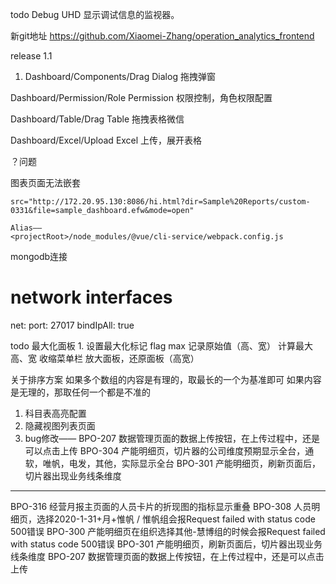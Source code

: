 
todo
 Debug UHD 显示调试信息的监视器。

新git地址 https://github.com/Xiaomei-Zhang/operation_analytics_frontend

release 1.1

1.  Dashboard/Components/Drag Dialog 拖拽弹窗

Dashboard/Permission/Role Permission 权限控制，角色权限配置

Dashboard/Table/Drag Table 拖拽表格微信

Dashboard/Excel/Upload Excel 上传，展开表格


？问题

图表页面无法嵌套

    src="http://172.20.95.130:8086/hi.html?dir=Sample%20Reports/custom-0331&file=sample_dashboard.efw&mode=open"
   
    Alias——
    <projectRoot>/node_modules/@vue/cli-service/webpack.config.js
    
mongodb连接
# network interfaces
net:
  port: 27017
  bindIpAll: true
  
  

todo
最大化面板
    1. 设置最大化标记 flag max
    记录原始值（高、宽）
    计算最大高、宽
    收缩菜单栏
    放大面板，还原面板（高宽）
    
关于排序方案
如果多个数组的内容是有理的，取最长的一个为基准即可
如果内容是无理的，那取任何一个都是不准的

1. 科目表高亮配置
2. 隐藏视图列表页面
3. bug修改——
BPO-207 数据管理页面的数据上传按钮，在上传过程中，还是可以点击上传
BPO-304 产能明细页，切片器的公司维度预期显示全台，通软，唯帆，电发，其他，实际显示全台
BPO-301 产能明细页，刷新页面后，切片器出现业务线条维度

-----------

BPO-316 经营月报主页面的人员卡片的折现图的指标显示重叠
BPO-308 人员明细页，选择2020-1-31+月+惟帆 / 惟帆组会报Request failed with status code 500错误
BPO-300 产能明细页在组织选择其他-慧博组的时候会报Request failed with status code 500错误
BPO-301 产能明细页，刷新页面后，切片器出现业务线条维度
BPO-207 数据管理页面的数据上传按钮，在上传过程中，还是可以点击上传